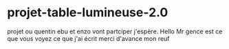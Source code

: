 # projet-table-lumineuse-2.0
projet ou quentin ebu et enzo vont partciper j'espère.
           Hello Mr gence est ce que vous voyez ce que j'ai écrit merci d'avance mon reuf

